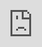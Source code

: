 ```yaml
---
layout: post
title: "독점 골든차일드 X AKP 레드카펫 Q"
author: "undefined"
thumbnail: "https://www.allkpop.com/upload/2021/02/content/031224/thumb/1612373044_GhostWriter.jpg"
tags: 
---
```




<div class="video_wrapper" style="padding-top: 56.25%;">
    <iframe id="player" class="main_video" src="https://www.youtube.com/embed/nUKnDWpUsVU" width="100%" height="100%" frameborder="0" allowfullscreen="" style="display: block !important; position: absolute; top: 0px; left: 0px; width: 100%; height: 100%;"></iframe>
</div>


골든 차일드는 최근 그들의 타이틀곡 "Burn It"이 수록된 다섯 번째 미니앨범 "YES"를 발매했다.

그들의 컴백곡 "Burn It"은 우리가 아는 골든 차일드와 완전히 다른 컨셉으로, 그들의 영화 좀비 종말 뮤직비디오는 매우 매력적이어서 웹툰이 탄생했다.

GolCha는 지금 AKP Red Caplet에서 팬분들과 소통할 수 있도록 Goldness 여러분, 2월 7일까지 많은 사랑 부탁드리고 질문 받으세요. 이 포럼 실타래에서 질문하실 수 있습니다.


<div class="video_wrapper" style="padding-top: 56.25%;">
    <iframe width="100%" height="100%" src="https://www.youtube.com/embed/lDWM2QnPPAY" frameborder="0" allow="accelerometer; autoplay; clipboard-write; encrypted-media; gyroscope; picture-in-picture" allowfullscreen="" style="position: absolute; top: 0px; left: 0px; width: 100%; height: 100%;"></iframe>
</div>


소셜 미디어

유튜브: https://www.youtube.com/c/GoldenChild

V Live: https://www.vlive.tv/channel/E093D3

트위터: https://twitter.com/GoldenChild

인스타그램: https://www.instagram.com/official_gncd11/